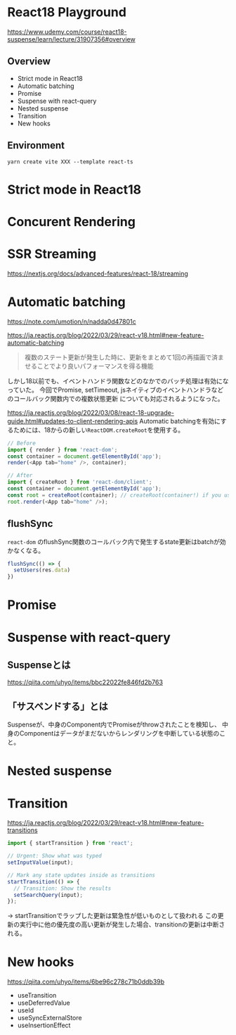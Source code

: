 # React18 Playground
https://www.udemy.com/course/react18-suspense/learn/lecture/31907356#overview

## Overview
- Strict mode in React18
- Automatic batching
- Promise
- Suspense with react-query
- Nested suspense
- Transition
- New hooks

## Environment
`yarn create vite XXX --template react-ts`

# Strict mode in React18

# Concurent Rendering

# SSR Streaming
https://nextjs.org/docs/advanced-features/react-18/streaming

# Automatic batching
https://note.com/umotion/n/nadda0d47801c

https://ja.reactjs.org/blog/2022/03/29/react-v18.html#new-feature-automatic-batching

> 複数のステート更新が発生した時に、更新をまとめて1回の再描画で済ませることでより良いパフォーマンスを得る機能

しかし18以前でも、イベントハンドラ関数などのなかでのバッチ処理は有効になっていた。
今回でPromise, setTimeout, jsネイティブのイベントハンドラなどのコールバック関数内での複数状態更新
についても対応されるようになった。

https://ja.reactjs.org/blog/2022/03/08/react-18-upgrade-guide.html#updates-to-client-rendering-apis
Automatic batchingを有効にするためには、18からの新しい`ReactDOM.createRoot`を使用する。

```ts
// Before
import { render } from 'react-dom';
const container = document.getElementById('app');
render(<App tab="home" />, container);

// After
import { createRoot } from 'react-dom/client';
const container = document.getElementById('app');
const root = createRoot(container); // createRoot(container!) if you use TypeScript
root.render(<App tab="home" />);
```

## flushSync
`react-dom` のflushSync関数のコールバック内で発生するstate更新はbatchが効かなくなる。

```ts
flushSync(() => {
  setUsers(res.data)
})
```



# Promise

# Suspense with react-query

## Suspenseとは
https://qiita.com/uhyo/items/bbc22022fe846fd2b763

## 「サスペンドする」とは
Suspenseが、中身のComponent内でPromiseがthrowされたことを検知し、
中身のComponentはデータがまだないからレンダリングを中断している状態のこと。

# Nested suspense

# Transition
https://ja.reactjs.org/blog/2022/03/29/react-v18.html#new-feature-transitions

```ts
import { startTransition } from 'react';

// Urgent: Show what was typed
setInputValue(input);

// Mark any state updates inside as transitions
startTransition(() => {
  // Transition: Show the results
  setSearchQuery(input);
});
```

→ startTransitionでラップした更新は緊急性が低いものとして扱われる
この更新の実行中に他の優先度の高い更新が発生した場合、transitionの更新は中断される。

# New hooks
https://qiita.com/uhyo/items/6be96c278c71b0ddb39b

- useTransition
- useDeferredValue
- useId
- useSyncExternalStore
- useInsertionEffect

